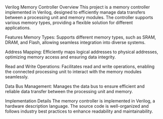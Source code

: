 Verilog Memory Controller
Overview
This project is a memory controller implemented in Verilog, designed to efficiently manage data transfers between a processing unit and memory modules. The controller supports various memory types, providing a flexible solution for different applications.

Features
Memory Types: Supports different memory types, such as SRAM, DRAM, and Flash, allowing seamless integration into diverse systems.

Address Mapping: Efficiently maps logical addresses to physical addresses, optimizing memory access and ensuring data integrity.

Read and Write Operations: Facilitates read and write operations, enabling the connected processing unit to interact with the memory modules seamlessly.

Data Bus Management: Manages the data bus to ensure efficient and reliable data transfer between the processing unit and memory.

Implementation Details
The memory controller is implemented in Verilog, a hardware description language. The source code is well-organized and follows industry best practices to enhance readability and maintainability.
